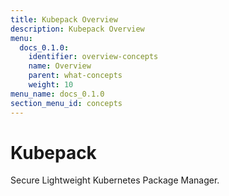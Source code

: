 ```yaml
---
title: Kubepack Overview
description: Kubepack Overview
menu:
  docs_0.1.0:
    identifier: overview-concepts
    name: Overview
    parent: what-concepts
    weight: 10
menu_name: docs_0.1.0
section_menu_id: concepts
---
```


# Kubepack

Secure Lightweight Kubernetes Package Manager.

